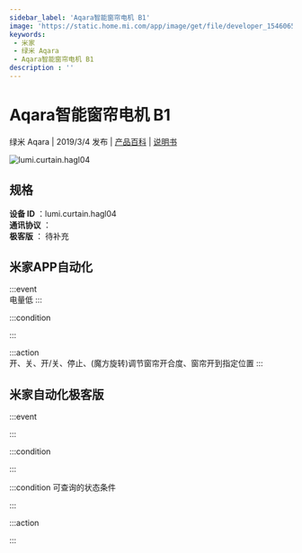 ```yaml
---
sidebar_label: 'Aqara智能窗帘电机 B1'
image: 'https://static.home.mi.com/app/image/get/file/developer_1546065664myzm9yfd.png'
keywords: 
 - 米家
 - 绿米 Aqara
 - Aqara智能窗帘电机 B1
description : ''
---
```

# Aqara智能窗帘电机 B1

绿米 Aqara | 2019/3/4 发布 | [产品百科](https://home.mi.com/webapp/content/baike/product/index.html?model=lumi.curtain.hagl04/) | [说明书](https://home.mi.com/views/introduction.html?model=lumi.curtain.hagl04&region=cn)

![lumi.curtain.hagl04](https://static.home.mi.com/app/image/get/file/developer_1546065664myzm9yfd.png)

## 规格  
> 
**设备 ID** ：lumi.curtain.hagl04  
**通讯协议** ：  
**极客版**  ： 待补充 


## 米家APP自动化  

:::event  
电量低
:::

:::condition  

:::

:::action   
开、关、开/关、停止、(魔方旋转)调节窗帘开合度、窗帘开到指定位置
:::

## 米家自动化极客版  

:::event  

:::

:::condition  

:::

:::condition 可查询的状态条件  

:::

:::action  

:::

        
